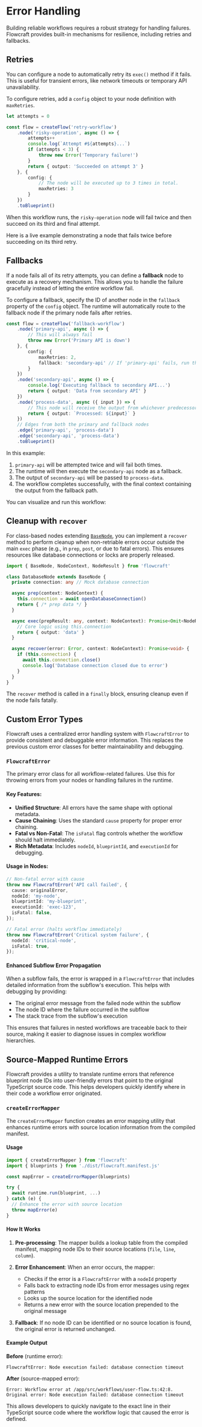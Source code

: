 # Error Handling

Building reliable workflows requires a robust strategy for handling failures. Flowcraft provides built-in mechanisms for resilience, including retries and fallbacks.

## Retries

You can configure a node to automatically retry its `exec()` method if it fails. This is useful for transient errors, like network timeouts or temporary API unavailability.

To configure retries, add a `config` object to your node definition with `maxRetries`.

```typescript
let attempts = 0

const flow = createFlow('retry-workflow')
	.node('risky-operation', async () => {
		attempts++
		console.log(`Attempt #${attempts}...`)
		if (attempts < 3) {
			throw new Error('Temporary failure!')
		}
		return { output: 'Succeeded on attempt 3' }
	}, {
		config: {
			// The node will be executed up to 3 times in total.
			maxRetries: 3
		}
	})
	.toBlueprint()
```

When this workflow runs, the `risky-operation` node will fail twice and then succeed on its third and final attempt.

Here is a live example demonstrating a node that fails twice before succeeding on its third retry.

<DemoRetry />

## Fallbacks

If a node fails all of its retry attempts, you can define a **fallback** node to execute as a recovery mechanism. This allows you to handle the failure gracefully instead of letting the entire workflow fail.

To configure a fallback, specify the ID of another node in the `fallback` property of the `config` object. The runtime will automatically route to the fallback node if the primary node fails after retries.

```typescript
const flow = createFlow('fallback-workflow')
	.node('primary-api', async () => {
		// This will always fail
		throw new Error('Primary API is down')
	}, {
		config: {
			maxRetries: 2,
			fallback: 'secondary-api' // If 'primary-api' fails, run this node.
		}
	})
	.node('secondary-api', async () => {
		console.log('Executing fallback to secondary API...')
		return { output: 'Data from secondary API' }
	})
	.node('process-data', async ({ input }) => {
		// This node will receive the output from whichever predecessor ran.
		return { output: `Processed: ${input}` }
	})
	// Edges from both the primary and fallback nodes
	.edge('primary-api', 'process-data')
	.edge('secondary-api', 'process-data')
	.toBlueprint()
```

In this example:
1. `primary-api` will be attempted twice and will fail both times.
2. The runtime will then execute the `secondary-api` node as a fallback.
3. The output of `secondary-api` will be passed to `process-data`.
4. The workflow completes successfully, with the final context containing the output from the fallback path.

You can visualize and run this workflow:

<DemoFallback />

## Cleanup with `recover`

For class-based nodes extending [`BaseNode`](/api/nodes-and-edges#basenode-abstract-class), you can implement a `recover` method to perform cleanup when non-retriable errors occur outside the main `exec` phase (e.g., in `prep`, `post`, or due to fatal errors). This ensures resources like database connections or locks are properly released.

```typescript
import { BaseNode, NodeContext, NodeResult } from 'flowcraft'

class DatabaseNode extends BaseNode {
  private connection: any // Mock database connection

  async prep(context: NodeContext) {
    this.connection = await openDatabaseConnection()
    return { /* prep data */ }
  }

  async exec(prepResult: any, context: NodeContext): Promise<Omit<NodeResult, 'error'>> {
    // Core logic using this.connection
    return { output: 'data' }
  }

  async recover(error: Error, context: NodeContext): Promise<void> {
    if (this.connection) {
      await this.connection.close()
      console.log('Database connection closed due to error')
    }
  }
}
```

The `recover` method is called in a `finally` block, ensuring cleanup even if the node fails fatally.

## Custom Error Types

Flowcraft uses a centralized error handling system with `FlowcraftError` to provide consistent and debuggable error information. This replaces the previous custom error classes for better maintainability and debugging.

### `FlowcraftError`

The primary error class for all workflow-related failures. Use this for throwing errors from your nodes or handling failures in the runtime.

#### Key Features:
- **Unified Structure**: All errors have the same shape with optional metadata.
- **Cause Chaining**: Uses the standard `cause` property for proper error chaining.
- **Fatal vs Non-Fatal**: The `isFatal` flag controls whether the workflow should halt immediately.
- **Rich Metadata**: Includes `nodeId`, `blueprintId`, and `executionId` for debugging.

#### Usage in Nodes:

```typescript
// Non-fatal error with cause
throw new FlowcraftError('API call failed', {
  cause: originalError,
  nodeId: 'my-node',
  blueprintId: 'my-blueprint',
  executionId: 'exec-123',
  isFatal: false,
});

// Fatal error (halts workflow immediately)
throw new FlowcraftError('Critical system failure', {
  nodeId: 'critical-node',
  isFatal: true,
});
```

#### Enhanced Subflow Error Propagation

When a subflow fails, the error is wrapped in a `FlowcraftError` that includes detailed information from the subflow's execution. This helps with debugging by providing:

- The original error message from the failed node within the subflow
- The node ID where the failure occurred in the subflow
- The stack trace from the subflow's execution

This ensures that failures in nested workflows are traceable back to their source, making it easier to diagnose issues in complex workflow hierarchies.

## Source-Mapped Runtime Errors

Flowcraft provides a utility to translate runtime errors that reference blueprint node IDs into user-friendly errors that point to the original TypeScript source code. This helps developers quickly identify where in their code a workflow error originated.

### `createErrorMapper`

The `createErrorMapper` function creates an error mapping utility that enhances runtime errors with source location information from the compiled manifest.

#### Usage

```typescript
import { createErrorMapper } from 'flowcraft'
import { blueprints } from './dist/flowcraft.manifest.js'

const mapError = createErrorMapper(blueprints)

try {
  await runtime.run(blueprint, ...)
} catch (e) {
  // Enhance the error with source location
  throw mapError(e)
}
```

#### How It Works

1. **Pre-processing**: The mapper builds a lookup table from the compiled manifest, mapping node IDs to their source locations (`file`, `line`, `column`).

2. **Error Enhancement**: When an error occurs, the mapper:
   - Checks if the error is a `FlowcraftError` with a `nodeId` property
   - Falls back to extracting node IDs from error messages using regex patterns
   - Looks up the source location for the identified node
   - Returns a new error with the source location prepended to the original message

3. **Fallback**: If no node ID can be identified or no source location is found, the original error is returned unchanged.

#### Example Output

**Before** (runtime error):
```
FlowcraftError: Node execution failed: database connection timeout
```

**After** (source-mapped error):
```
Error: Workflow error at /app/src/workflows/user-flow.ts:42:8. Original error: Node execution failed: database connection timeout
```

This allows developers to quickly navigate to the exact line in their TypeScript source code where the workflow logic that caused the error is defined.
